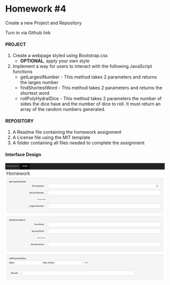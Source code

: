 # Homework #4

Create a new Project and Repository

Turn in via Github link

#### PROJECT
1. Create a webpage styled using Bootstrap.css
   * **OPTIONAL**, apply your own style
2. Implement a way for users to interact with the following JavaScript functions
   * getLargestNumber - This method takes 2 parameters and returns the larges number
   * findShortestWord - This method takes 2 parameters and returns the shortest word
   * rollPolyHydralDice - This method takes 2 parameters the number of sides the dice have and the number of dice to roll. It must return an array of the random numbers generated.

#### REPOSITORY
1. A Readme file containing the homework assignment
2. A License file using the MIT template
3. A folder containing all files needed to complete the assignment

#### Interface Design
![](Homework4.png)
